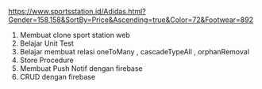https://www.sportsstation.id/Adidas.html?Gender=158,158&SortBy=Price&Ascending=true&Color=72&Footwear=892

1. Membuat clone sport station web
2. Belajar Unit Test
3. Belajar membuat relasi oneToMany , cascadeTypeAll , orphanRemoval
4. Store Procedure
5. Membuat Push Notif dengan firebase
6. CRUD dengan firebase